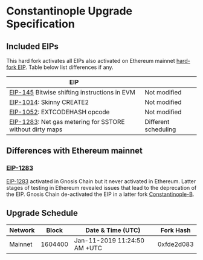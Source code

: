# Constantinople Upgrade Specification

## Included EIPs

This hard fork activates all EIPs also activated on Ethereum mainnet [hard-fork EIP](https://eips.ethereum.org/EIPS/eip-1013).
Table below list differences if any.

| EIP |  |
| - | - |
| [EIP-145](https://eips.ethereum.org/EIPS/eip-145:) Bitwise shifting instructions in EVM | Not modified |
| [EIP-1014](https://eips.ethereum.org/EIPS/eip-1014): Skinny CREATE2 | Not modified |
| [EIP-1052](https://eips.ethereum.org/EIPS/eip-1052): EXTCODEHASH opcode | Not modified |
| [EIP-1283](https://eips.ethereum.org/EIPS/eip-1283): Net gas metering for SSTORE without dirty maps | Different scheduling |

## Differences with Ethereum mainnet

### [EIP-1283](https://eips.ethereum.org/EIPS/eip-1283)

[EIP-1283](https://eips.ethereum.org/EIPS/eip-1283) activated in Gnosis Chain but it never activated in Ethereum. Latter stages of testing in Ethereum revealed issues that lead to the deprecation of the EIP. Gnosis Chain de-activated the EIP in a latter fork [Constantinople-B](../constantinople-b.md).

## Upgrade Schedule

| Network | Block   | Date & Time (UTC)             | Fork Hash | 
| ------- | ------- | ----------------------------- | --------- | 
| Mainnet | 1604400 | Jan-11-2019 11:24:50 AM +UTC  | 0xfde2d083 | 

